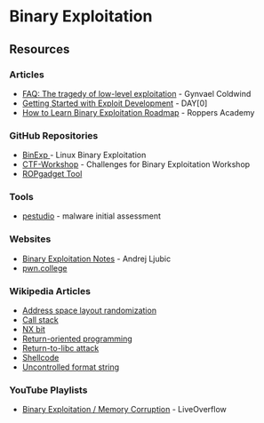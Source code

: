 # Binary Exploitation

## Resources

### Articles

* [FAQ: The tragedy of low-level exploitation](https://gynvael.coldwind.pl/?id=791) - Gynvael Coldwind
* [Getting Started with Exploit Development](https://dayzerosec.com/blog/2021/02/02/getting-started.html) - DAY\[0]
* [How to Learn Binary Exploitation Roadmap](https://www.hoppersroppers.org/roadmap/training/pwning.html) - Roppers Academy

### GitHub Repositories

* [BinExp ](https://github.com/rosehgal/BinExp)- Linux Binary Exploitation
* [CTF-Workshop](https://github.com/kablaa/CTF-Workshop) - Challenges for Binary Exploitation Workshop
* [ROPgadget Tool](https://github.com/JonathanSalwan/ROPgadget)

### Tools

* [pestudio](https://www.winitor.com/) - malware initial assessment

### Websites

* [Binary Exploitation Notes](https://ir0nstone.gitbook.io/notes) - Andrej Ljubic
* [pwn.college](https://pwn.college/)

### Wikipedia Articles

* [Address space layout randomization](https://en.wikipedia.org/wiki/Address_space_layout_randomization)
* [Call stack](https://en.wikipedia.org/wiki/Call_stack)
* [NX bit](https://en.wikipedia.org/wiki/NX_bit)
* [Return-oriented programming](https://en.wikipedia.org/wiki/Return-oriented_programming)
* [Return-to-libc attack](https://en.wikipedia.org/wiki/Return-to-libc_attack)
* [Shellcode](https://en.wikipedia.org/wiki/Shellcode)
* [Uncontrolled format string](https://en.wikipedia.org/wiki/Uncontrolled_format_string)

### YouTube Playlists

* [Binary Exploitation / Memory Corruption](https://www.youtube.com/playlist?list=PLhixgUqwRTjxglIswKp9mpkfPNfHkzyeN) - LiveOverflow

